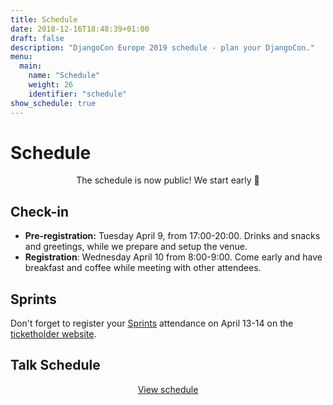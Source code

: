 ```yaml
---
title: Schedule
date: 2018-12-16T18:48:39+01:00
draft: false
description: "DjangoCon Europe 2019 schedule - plan your DjangoCon."
menu:
  main:
    name: "Schedule"
    weight: 26
    identifier: "schedule"
show_schedule: true
---
```


# Schedule

<center>The schedule is now public! We start early 🌅</center>

## Check-in

* **Pre-registration:** Tuesday April 9, from 17:00-20:00. Drinks and snacks and greetings, while we prepare and setup the venue.
* **Registration**: Wednesday April 10 from 8:00-9:00. Come early and have breakfast and coffee while meeting with other attendees.

## Sprints

Don't forget to register your [Sprints](/sprints/) attendance on April 13-14 on the [ticketholder website](https://members.2019.djangocon.eu/).

## Talk Schedule

<center><a href="https://members.2019.djangocon.eu/conference/schedule/" class="button button-red">View schedule</a></center>
